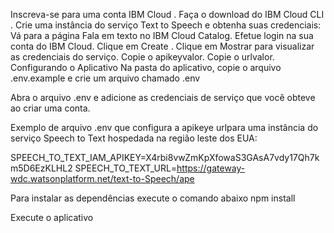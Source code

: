 
Inscreva-se para uma conta IBM Cloud .
Faça o download do IBM Cloud CLI .
Crie uma instância do serviço Text to Speech e obtenha suas credenciais:
Vá para a página Fala em texto no IBM Cloud Catalog.
Efetue login na sua conta do IBM Cloud.
Clique em Create .
Clique em Mostrar para visualizar as credenciais do serviço.
Copie o apikeyvalor.
Copie o urlvalor.
Configurando o Aplicativo
Na pasta do aplicativo, copie o arquivo .env.example e crie um arquivo chamado .env


Abra o arquivo .env e adicione as credenciais de serviço que você obteve ao criar uma conta.

Exemplo de arquivo .env que configura a apikeye urlpara uma instância do serviço Speech to Text hospedada na região leste dos EUA:

SPEECH_TO_TEXT_IAM_APIKEY=X4rbi8vwZmKpXfowaS3GAsA7vdy17Qh7km5D6EzKLHL2
SPEECH_TO_TEXT_URL=https://gateway-wdc.watsonplatform.net/text-to-Speech/ape


Para instalar as dependências execute o comando abaixo
npm install

Execute o aplicativo
